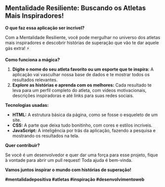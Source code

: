 ## Mentalidade Resiliente: Buscando os Atletas Mais Inspiradores! 

**O que faz essa aplicação ser incrível?**

Com a Mentalidade Resiliente, você pode mergulhar no universo dos atletas mais inspiradores e descobrir histórias de superação que vão te dar aquele gás extra! ⚡

**Como funciona a mágica?**

1. **Digite o nome do seu atleta favorito ou um esporte que te inspira:** A aplicação vai vasculhar nossa base de dados e te mostrar todos os resultados relevantes.
2. **Explore as histórias e aprenda com os melhores:** Cada resultado te leva para um perfil completo do atleta, com vídeos motivacionais, descrições inspiradoras e até links para suas redes sociais. 

**Tecnologias usadas:**

* **HTML:** A estrutura básica da página, como se fosse o esqueleto de um site.
* **CSS:** A parte que deixa tudo bonitinho, com cores e estilos incríveis.
* **JavaScript:** A inteligência por trás da aplicação, fazendo a pesquisa e mostrando os resultados na tela.

**Quer contribuir?**

Se você é um desenvolvedor e quer dar uma força para esse projeto, fique à vontade para abrir um pull request! Toda ajuda é bem-vinda. 

**Vamos juntos inspirar o mundo com histórias de superação!** 

**#mentalidadepositiva #atletas #inspiração #desenvolvimentoweb**



